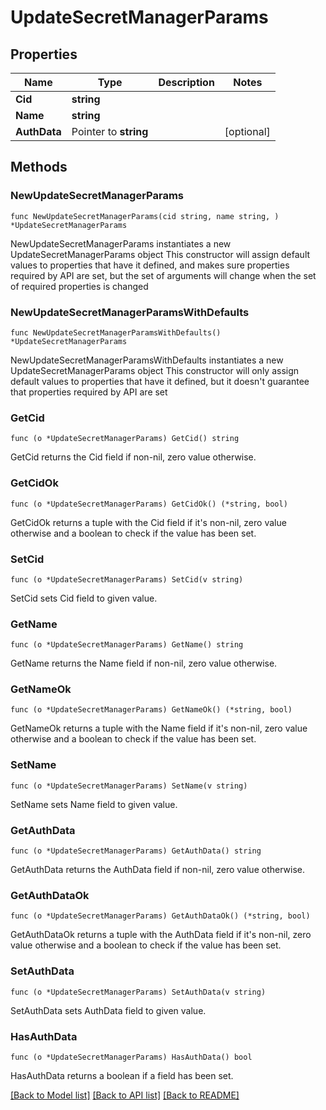 # UpdateSecretManagerParams

## Properties

Name | Type | Description | Notes
------------ | ------------- | ------------- | -------------
**Cid** | **string** |  | 
**Name** | **string** |  | 
**AuthData** | Pointer to **string** |  | [optional] 

## Methods

### NewUpdateSecretManagerParams

`func NewUpdateSecretManagerParams(cid string, name string, ) *UpdateSecretManagerParams`

NewUpdateSecretManagerParams instantiates a new UpdateSecretManagerParams object
This constructor will assign default values to properties that have it defined,
and makes sure properties required by API are set, but the set of arguments
will change when the set of required properties is changed

### NewUpdateSecretManagerParamsWithDefaults

`func NewUpdateSecretManagerParamsWithDefaults() *UpdateSecretManagerParams`

NewUpdateSecretManagerParamsWithDefaults instantiates a new UpdateSecretManagerParams object
This constructor will only assign default values to properties that have it defined,
but it doesn't guarantee that properties required by API are set

### GetCid

`func (o *UpdateSecretManagerParams) GetCid() string`

GetCid returns the Cid field if non-nil, zero value otherwise.

### GetCidOk

`func (o *UpdateSecretManagerParams) GetCidOk() (*string, bool)`

GetCidOk returns a tuple with the Cid field if it's non-nil, zero value otherwise
and a boolean to check if the value has been set.

### SetCid

`func (o *UpdateSecretManagerParams) SetCid(v string)`

SetCid sets Cid field to given value.


### GetName

`func (o *UpdateSecretManagerParams) GetName() string`

GetName returns the Name field if non-nil, zero value otherwise.

### GetNameOk

`func (o *UpdateSecretManagerParams) GetNameOk() (*string, bool)`

GetNameOk returns a tuple with the Name field if it's non-nil, zero value otherwise
and a boolean to check if the value has been set.

### SetName

`func (o *UpdateSecretManagerParams) SetName(v string)`

SetName sets Name field to given value.


### GetAuthData

`func (o *UpdateSecretManagerParams) GetAuthData() string`

GetAuthData returns the AuthData field if non-nil, zero value otherwise.

### GetAuthDataOk

`func (o *UpdateSecretManagerParams) GetAuthDataOk() (*string, bool)`

GetAuthDataOk returns a tuple with the AuthData field if it's non-nil, zero value otherwise
and a boolean to check if the value has been set.

### SetAuthData

`func (o *UpdateSecretManagerParams) SetAuthData(v string)`

SetAuthData sets AuthData field to given value.

### HasAuthData

`func (o *UpdateSecretManagerParams) HasAuthData() bool`

HasAuthData returns a boolean if a field has been set.


[[Back to Model list]](../README.md#documentation-for-models) [[Back to API list]](../README.md#documentation-for-api-endpoints) [[Back to README]](../README.md)



